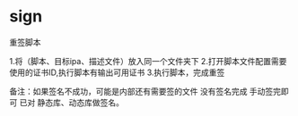 # sign
重签脚本

1.将（脚本、目标ipa、描述文件）放入同一个文件夹下
2.打开脚本文件配置需要使用的证书ID,执行脚本有输出可用证书
3.执行脚本，完成重签

备注：如果签名不成功，可能是内部还有需要签的文件 没有签名完成 手动签完即可
已对 静态库、动态库做签名。
